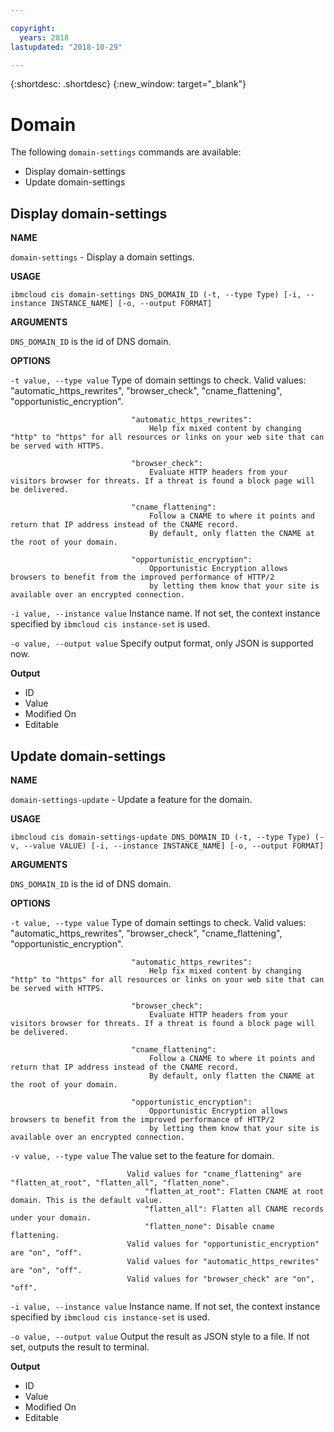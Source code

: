 ```yaml
---

copyright:
  years: 2018
lastupdated: "2018-10-29"

---
```


{:shortdesc: .shortdesc}
{:new_window: target="_blank"}

# Domain

The following `domain-settings` commands are available:

* Display domain-settings
* Update domain-settings

## Display domain-settings
**NAME**

   `domain-settings` - Display a domain settings.

**USAGE**

   `ibmcloud cis domain-settings DNS_DOMAIN_ID (-t, --type Type) [-i, --instance INSTANCE_NAME] [-o, --output FORMAT]`

**ARGUMENTS**

   `DNS_DOMAIN_ID` is the id of DNS domain.

**OPTIONS**

   `-t value, --type value`      Type of domain settings to check. Valid values: "automatic_https_rewrites", "browser_check", "cname_flattening", "opportunistic_encryption". 
   
                               "automatic_https_rewrites": 
                                   Help fix mixed content by changing "http" to "https" for all resources or links on your web site that can be served with HTTPS.
                                   
                               "browser_check": 
                                   Evaluate HTTP headers from your visitors browser for threats. If a threat is found a block page will be delivered.
                                   
                               "cname_flattening": 
                                   Follow a CNAME to where it points and return that IP address instead of the CNAME record.
                                   By default, only flatten the CNAME at the root of your domain.
                                   
                               "opportunistic_encryption": 
                                   Opportunistic Encryption allows browsers to benefit from the improved performance of HTTP/2 
                                   by letting them know that your site is available over an encrypted connection.
                                   
   `-i value, --instance value`  Instance name. If not set, the context instance specified by `ibmcloud cis instance-set` is used.

   `-o value, --output value`    Specify output format, only JSON is supported now.

**Output**
  * ID                     
  * Value         
  * Modified On  
  * Editable      

## Update domain-settings

**NAME**

   `domain-settings-update` - Update a feature for the domain.

**USAGE**

   `ibmcloud cis domain-settings-update DNS_DOMAIN_ID (-t, --type Type) (-v, --value VALUE) [-i, --instance INSTANCE_NAME] [-o, --output FORMAT]`

**ARGUMENTS**

   `DNS_DOMAIN_ID` is the id of DNS domain.

**OPTIONS**

   `-t value, --type value`      Type of domain settings to check. Valid values: "automatic_https_rewrites", "browser_check", "cname_flattening", "opportunistic_encryption". 
   
                               "automatic_https_rewrites": 
                                   Help fix mixed content by changing "http" to "https" for all resources or links on your web site that can be served with HTTPS.
                                   
                               "browser_check": 
                                   Evaluate HTTP headers from your visitors browser for threats. If a threat is found a block page will be delivered.
                                   
                               "cname_flattening": 
                                   Follow a CNAME to where it points and return that IP address instead of the CNAME record.
                                   By default, only flatten the CNAME at the root of your domain.
                                   
                               "opportunistic_encryption": 
                                   Opportunistic Encryption allows browsers to benefit from the improved performance of HTTP/2 
                                   by letting them know that your site is available over an encrypted connection.

   `-v value, --type value`      The value set to the feature for domain.
 
                              Valid values for "cname_flattening" are "flatten_at_root", "flatten_all", "flatten_none".
                                  "flatten_at_root": Flatten CNAME at root domain. This is the default value.
                                  "flatten_all": Flatten all CNAME records under your domain.
                                  "flatten_none": Disable cname flattening.
                              Valid values for "opportunistic_encryption" are "on", "off".
                              Valid values for "automatic_https_rewrites" are "on", "off".
                              Valid values for "browser_check" are "on", "off".
   
   `-i value, --instance value`  Instance name. If not set, the context instance specified by `ibmcloud cis instance-set` is used.

   `-o value, --output value`    Output the result as JSON style to a file. If not set, outputs the result to terminal.


**Output**
  * ID                     
  * Value         
  * Modified On  
  * Editable       
